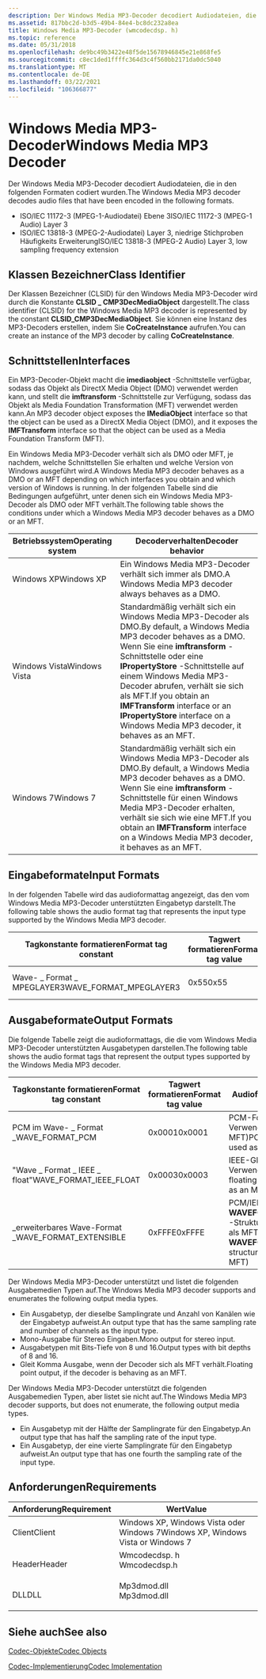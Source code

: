 ```yaml
---
description: Der Windows Media MP3-Decoder decodiert Audiodateien, die in den folgenden Formaten codiert wurden.
ms.assetid: 817bbc2d-b3d5-49b4-84e4-bc8dc232a8ea
title: Windows Media MP3-Decoder (wmcodecdsp. h)
ms.topic: reference
ms.date: 05/31/2018
ms.openlocfilehash: de9bc49b3422e48f5de15678946845e21e868fe5
ms.sourcegitcommit: c8ec1ded1ffffc364d3c4f560bb2171da0dc5040
ms.translationtype: MT
ms.contentlocale: de-DE
ms.lasthandoff: 03/22/2021
ms.locfileid: "106366877"
---
```

# <a name="windows-media-mp3-decoder"></a><span data-ttu-id="b41e6-103">Windows Media MP3-Decoder</span><span class="sxs-lookup"><span data-stu-id="b41e6-103">Windows Media MP3 Decoder</span></span>

<span data-ttu-id="b41e6-104">Der Windows Media MP3-Decoder decodiert Audiodateien, die in den folgenden Formaten codiert wurden.</span><span class="sxs-lookup"><span data-stu-id="b41e6-104">The Windows Media MP3 decoder decodes audio files that have been encoded in the following formats.</span></span>

-   <span data-ttu-id="b41e6-105">ISO/IEC 11172-3 (MPEG-1-Audiodatei) Ebene 3</span><span class="sxs-lookup"><span data-stu-id="b41e6-105">ISO/IEC 11172-3 (MPEG-1 Audio) Layer 3</span></span>
-   <span data-ttu-id="b41e6-106">ISO/IEC 13818-3 (MPEG-2-Audiodatei) Layer 3, niedrige Stichproben Häufigkeits Erweiterung</span><span class="sxs-lookup"><span data-stu-id="b41e6-106">ISO/IEC 13818-3 (MPEG-2 Audio) Layer 3, low sampling frequency extension</span></span>

## <a name="class-identifier"></a><span data-ttu-id="b41e6-107">Klassen Bezeichner</span><span class="sxs-lookup"><span data-stu-id="b41e6-107">Class Identifier</span></span>

<span data-ttu-id="b41e6-108">Der Klassen Bezeichner (CLSID) für den Windows Media MP3-Decoder wird durch die Konstante **CLSID \_ CMP3DecMediaObject** dargestellt.</span><span class="sxs-lookup"><span data-stu-id="b41e6-108">The class identifier (CLSID) for the Windows Media MP3 decoder is represented by the constant **CLSID\_CMP3DecMediaObject**.</span></span> <span data-ttu-id="b41e6-109">Sie können eine Instanz des MP3-Decoders erstellen, indem Sie **CoCreateInstance** aufrufen.</span><span class="sxs-lookup"><span data-stu-id="b41e6-109">You can create an instance of the MP3 decoder by calling **CoCreateInstance**.</span></span>

## <a name="interfaces"></a><span data-ttu-id="b41e6-110">Schnittstellen</span><span class="sxs-lookup"><span data-stu-id="b41e6-110">Interfaces</span></span>

<span data-ttu-id="b41e6-111">Ein MP3-Decoder-Objekt macht die **imediaobject** -Schnittstelle verfügbar, sodass das Objekt als DirectX Media Object (DMO) verwendet werden kann, und stellt die **imftransform** -Schnittstelle zur Verfügung, sodass das Objekt als Media Foundation Transformation (MFT) verwendet werden kann.</span><span class="sxs-lookup"><span data-stu-id="b41e6-111">An MP3 decoder object exposes the **IMediaObject** interface so that the object can be used as a DirectX Media Object (DMO), and it exposes the **IMFTransform** interface so that the object can be used as a Media Foundation Transform (MFT).</span></span>

<span data-ttu-id="b41e6-112">Ein Windows Media MP3-Decoder verhält sich als DMO oder MFT, je nachdem, welche Schnittstellen Sie erhalten und welche Version von Windows ausgeführt wird.</span><span class="sxs-lookup"><span data-stu-id="b41e6-112">A Windows Media MP3 decoder behaves as a DMO or an MFT depending on which interfaces you obtain and which version of Windows is running.</span></span> <span data-ttu-id="b41e6-113">In der folgenden Tabelle sind die Bedingungen aufgeführt, unter denen sich ein Windows Media MP3-Decoder als DMO oder MFT verhält.</span><span class="sxs-lookup"><span data-stu-id="b41e6-113">The following table shows the conditions under which a Windows Media MP3 decoder behaves as a DMO or an MFT.</span></span>



| <span data-ttu-id="b41e6-114">Betriebssystem</span><span class="sxs-lookup"><span data-stu-id="b41e6-114">Operating system</span></span> | <span data-ttu-id="b41e6-115">Decoderverhalten</span><span class="sxs-lookup"><span data-stu-id="b41e6-115">Decoder behavior</span></span>                                                                                                                                                                               |
|------------------|------------------------------------------------------------------------------------------------------------------------------------------------------------------------------------------------|
| <span data-ttu-id="b41e6-116">Windows XP</span><span class="sxs-lookup"><span data-stu-id="b41e6-116">Windows XP</span></span>       | <span data-ttu-id="b41e6-117">Ein Windows Media MP3-Decoder verhält sich immer als DMO.</span><span class="sxs-lookup"><span data-stu-id="b41e6-117">A Windows Media MP3 decoder always behaves as a DMO.</span></span>                                                                                                                                           |
| <span data-ttu-id="b41e6-118">Windows Vista</span><span class="sxs-lookup"><span data-stu-id="b41e6-118">Windows Vista</span></span>    | <span data-ttu-id="b41e6-119">Standardmäßig verhält sich ein Windows Media MP3-Decoder als DMO.</span><span class="sxs-lookup"><span data-stu-id="b41e6-119">By default, a Windows Media MP3 decoder behaves as a DMO.</span></span> <span data-ttu-id="b41e6-120">Wenn Sie eine **imftransform** -Schnittstelle oder eine **IPropertyStore** -Schnittstelle auf einem Windows Media MP3-Decoder abrufen, verhält sie sich als MFT.</span><span class="sxs-lookup"><span data-stu-id="b41e6-120">If you obtain an **IMFTransform** interface or an **IPropertyStore** interface on a Windows Media MP3 decoder, it behaves as an MFT.</span></span> |
| <span data-ttu-id="b41e6-121">Windows 7</span><span class="sxs-lookup"><span data-stu-id="b41e6-121">Windows 7</span></span>        | <span data-ttu-id="b41e6-122">Standardmäßig verhält sich ein Windows Media MP3-Decoder als DMO.</span><span class="sxs-lookup"><span data-stu-id="b41e6-122">By default, a Windows Media MP3 decoder behaves as a DMO.</span></span> <span data-ttu-id="b41e6-123">Wenn Sie eine **imftransform** -Schnittstelle für einen Windows Media MP3-Decoder erhalten, verhält sie sich wie eine MFT.</span><span class="sxs-lookup"><span data-stu-id="b41e6-123">If you obtain an **IMFTransform** interface on a Windows Media MP3 decoder, it behaves as an MFT.</span></span>                                    |



 

## <a name="input-formats"></a><span data-ttu-id="b41e6-124">Eingabeformate</span><span class="sxs-lookup"><span data-stu-id="b41e6-124">Input Formats</span></span>

<span data-ttu-id="b41e6-125">In der folgenden Tabelle wird das audioformattag angezeigt, das den vom Windows Media MP3-Decoder unterstützten Eingabetyp darstellt.</span><span class="sxs-lookup"><span data-stu-id="b41e6-125">The following table shows the audio format tag that represents the input type supported by the Windows Media MP3 decoder.</span></span>



| <span data-ttu-id="b41e6-126">Tagkonstante formatieren</span><span class="sxs-lookup"><span data-stu-id="b41e6-126">Format tag constant</span></span>      | <span data-ttu-id="b41e6-127">Tagwert formatieren</span><span class="sxs-lookup"><span data-stu-id="b41e6-127">Format tag value</span></span> | <span data-ttu-id="b41e6-128">Audioformat</span><span class="sxs-lookup"><span data-stu-id="b41e6-128">Audio format</span></span>     |
|--------------------------|------------------|------------------|
| <span data-ttu-id="b41e6-129">Wave- \_ Format \_ MPEGLAYER3</span><span class="sxs-lookup"><span data-stu-id="b41e6-129">WAVE\_FORMAT\_MPEGLAYER3</span></span> | <span data-ttu-id="b41e6-130">0x55</span><span class="sxs-lookup"><span data-stu-id="b41e6-130">0x55</span></span>             | <span data-ttu-id="b41e6-131">ISO MPEG Layer 3</span><span class="sxs-lookup"><span data-stu-id="b41e6-131">ISO MPEG Layer 3</span></span> |



 

## <a name="output-formats"></a><span data-ttu-id="b41e6-132">Ausgabeformate</span><span class="sxs-lookup"><span data-stu-id="b41e6-132">Output Formats</span></span>

<span data-ttu-id="b41e6-133">Die folgende Tabelle zeigt die audioformattags, die die vom Windows Media MP3-Decoder unterstützten Ausgabetypen darstellen.</span><span class="sxs-lookup"><span data-stu-id="b41e6-133">The following table shows the audio format tags that represent the output types supported by the Windows Media MP3 decoder.</span></span>



| <span data-ttu-id="b41e6-134">Tagkonstante formatieren</span><span class="sxs-lookup"><span data-stu-id="b41e6-134">Format tag constant</span></span>       | <span data-ttu-id="b41e6-135">Tagwert formatieren</span><span class="sxs-lookup"><span data-stu-id="b41e6-135">Format tag value</span></span> | <span data-ttu-id="b41e6-136">Audioformat</span><span class="sxs-lookup"><span data-stu-id="b41e6-136">Audio format</span></span>                                                                |
|---------------------------|------------------|-----------------------------------------------------------------------------|
| <span data-ttu-id="b41e6-137">PCM im Wave- \_ Format \_</span><span class="sxs-lookup"><span data-stu-id="b41e6-137">WAVE\_FORMAT\_PCM</span></span>         | <span data-ttu-id="b41e6-138">0x0001</span><span class="sxs-lookup"><span data-stu-id="b41e6-138">0x0001</span></span>           | <span data-ttu-id="b41e6-139">PCM-Format (bei Verwendung als DMO oder MFT)</span><span class="sxs-lookup"><span data-stu-id="b41e6-139">PCM format (when used as a DMO or an MFT)</span></span>                                   |
| <span data-ttu-id="b41e6-140">"Wave \_ Format \_ IEEE \_ float"</span><span class="sxs-lookup"><span data-stu-id="b41e6-140">WAVE\_FORMAT\_IEEE\_FLOAT</span></span> | <span data-ttu-id="b41e6-141">0x0003</span><span class="sxs-lookup"><span data-stu-id="b41e6-141">0x0003</span></span>           | <span data-ttu-id="b41e6-142">IEEE-Gleit Komma (bei Verwendung als MFT)</span><span class="sxs-lookup"><span data-stu-id="b41e6-142">IEEE floating point (when used as an MFT)</span></span>                                   |
| <span data-ttu-id="b41e6-143">\_erweiterbares Wave-Format \_</span><span class="sxs-lookup"><span data-stu-id="b41e6-143">WAVE\_FORMAT\_EXTENSIBLE</span></span>  | <span data-ttu-id="b41e6-144">0xFFFE</span><span class="sxs-lookup"><span data-stu-id="b41e6-144">0xFFFE</span></span>           | <span data-ttu-id="b41e6-145">PCM/IEEE-Format in der **WAVEFORMATEXTENSIBLE** -Struktur (bei Verwendung als MFT)</span><span class="sxs-lookup"><span data-stu-id="b41e6-145">PCM/IEEE format in **WAVEFORMATEXTENSIBLE** structure (when used as an MFT)</span></span> |



 

<span data-ttu-id="b41e6-146">Der Windows Media MP3-Decoder unterstützt und listet die folgenden Ausgabemedien Typen auf.</span><span class="sxs-lookup"><span data-stu-id="b41e6-146">The Windows Media MP3 decoder supports and enumerates the following output media types.</span></span>

-   <span data-ttu-id="b41e6-147">Ein Ausgabetyp, der dieselbe Samplingrate und Anzahl von Kanälen wie der Eingabetyp aufweist.</span><span class="sxs-lookup"><span data-stu-id="b41e6-147">An output type that has the same sampling rate and number of channels as the input type.</span></span>
-   <span data-ttu-id="b41e6-148">Mono-Ausgabe für Stereo Eingaben.</span><span class="sxs-lookup"><span data-stu-id="b41e6-148">Mono output for stereo input.</span></span>
-   <span data-ttu-id="b41e6-149">Ausgabetypen mit Bits-Tiefe von 8 und 16.</span><span class="sxs-lookup"><span data-stu-id="b41e6-149">Output types with bit depths of 8 and 16.</span></span>
-   <span data-ttu-id="b41e6-150">Gleit Komma Ausgabe, wenn der Decoder sich als MFT verhält.</span><span class="sxs-lookup"><span data-stu-id="b41e6-150">Floating point output, if the decoder is behaving as an MFT.</span></span>

<span data-ttu-id="b41e6-151">Der Windows Media MP3-Decoder unterstützt die folgenden Ausgabemedien Typen, aber listet sie nicht auf.</span><span class="sxs-lookup"><span data-stu-id="b41e6-151">The Windows Media MP3 decoder supports, but does not enumerate, the following output media types.</span></span>

-   <span data-ttu-id="b41e6-152">Ein Ausgabetyp mit der Hälfte der Samplingrate für den Eingabetyp.</span><span class="sxs-lookup"><span data-stu-id="b41e6-152">An output type that has half the sampling rate of the input type.</span></span>
-   <span data-ttu-id="b41e6-153">Ein Ausgabetyp, der eine vierte Samplingrate für den Eingabetyp aufweist.</span><span class="sxs-lookup"><span data-stu-id="b41e6-153">An output type that has one fourth the sampling rate of the input type.</span></span>

## <a name="requirements"></a><span data-ttu-id="b41e6-154">Anforderungen</span><span class="sxs-lookup"><span data-stu-id="b41e6-154">Requirements</span></span>



| <span data-ttu-id="b41e6-155">Anforderung</span><span class="sxs-lookup"><span data-stu-id="b41e6-155">Requirement</span></span> | <span data-ttu-id="b41e6-156">Wert</span><span class="sxs-lookup"><span data-stu-id="b41e6-156">Value</span></span> |
|-------------------|-----------------------------------------------------------------------------------------|
| <span data-ttu-id="b41e6-157">Client</span><span class="sxs-lookup"><span data-stu-id="b41e6-157">Client</span></span><br/> | <span data-ttu-id="b41e6-158">Windows XP, Windows Vista oder Windows 7</span><span class="sxs-lookup"><span data-stu-id="b41e6-158">Windows XP, Windows Vista or Windows 7</span></span><br/>                                       |
| <span data-ttu-id="b41e6-159">Header</span><span class="sxs-lookup"><span data-stu-id="b41e6-159">Header</span></span><br/> | <dl> <span data-ttu-id="b41e6-160"><dt>Wmcodecdsp. h</dt></span><span class="sxs-lookup"><span data-stu-id="b41e6-160"><dt>Wmcodecdsp.h</dt></span></span> </dl> |
| <span data-ttu-id="b41e6-161">DLL</span><span class="sxs-lookup"><span data-stu-id="b41e6-161">DLL</span></span><br/>    | <dl> <span data-ttu-id="b41e6-162"><dt>Mp3dmod.dll</dt></span><span class="sxs-lookup"><span data-stu-id="b41e6-162"><dt>Mp3dmod.dll</dt></span></span> </dl>  |



## <a name="see-also"></a><span data-ttu-id="b41e6-163">Siehe auch</span><span class="sxs-lookup"><span data-stu-id="b41e6-163">See also</span></span>

<dl> <dt>

[<span data-ttu-id="b41e6-164">Codec-Objekte</span><span class="sxs-lookup"><span data-stu-id="b41e6-164">Codec Objects</span></span>](codecobjects.md)
</dt> <dt>

[<span data-ttu-id="b41e6-165">Codec-Implementierung</span><span class="sxs-lookup"><span data-stu-id="b41e6-165">Codec Implementation</span></span>](codecimplementation.md)
</dt> </dl>

 

 




